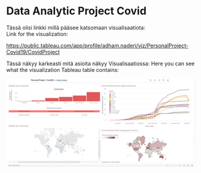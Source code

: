 # Data Analytic Project Covid

Tässä olisi linkki millä pääsee katsomaan visualisaatiota:
<br>
Link for the visualization:

https://public.tableau.com/app/profile/adham.naderi/viz/PersonalProject-Covid19/CovidProject

Tässä näkyy karkeasti mitä asioita näkyy Visualisaatiossa:
Here you can see what the visualization Tableau table contains:

<div>
    <img src="/Covid Tableau.JPG"</img> 
</div>
